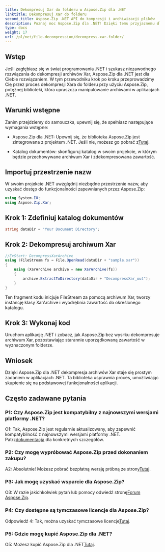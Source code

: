 ```yaml
---
title: Dekompresuj Xar do folderu w Aspose.Zip dla .NET
linktitle: Dekompresuj Xar do folderu
second_title: Aspose.Zip .NET API do kompresji i archiwizacji plików
description: Poznaj moc Aspose.Zip dla .NET! Dzięki temu przyjaznemu dla użytkownika samouczkowi możesz łatwo zdekompresować archiwa Xar. Ulepsz swoje doświadczenie programistyczne .NET.
type: docs
weight: 17
url: /pl/net/file-decompression/decompress-xar-folder/
---
```

## Wstęp

Jeśli zagłębiasz się w świat programowania .NET i szukasz niezawodnego rozwiązania do dekompresji archiwów Xar, Aspose.Zip dla .NET jest dla Ciebie rozwiązaniem. W tym przewodniku krok po kroku przeprowadzimy Cię przez proces dekompresji Xara do folderu przy użyciu Aspose.Zip, potężnej biblioteki, która upraszcza manipulowanie archiwami w aplikacjach .NET.

## Warunki wstępne

Zanim przejdziemy do samouczka, upewnij się, że spełniasz następujące wymagania wstępne:

-  Aspose.Zip dla .NET: Upewnij się, że biblioteka Aspose.Zip jest zintegrowana z projektem .NET. Jeśli nie, możesz go pobrać z[Tutaj](https://releases.aspose.com/zip/net/).

- Katalog dokumentów: skonfiguruj katalog w swoim projekcie, w którym będzie przechowywane archiwum Xar i zdekompresowana zawartość.

## Importuj przestrzenie nazw

W swoim projekcie .NET uwzględnij niezbędne przestrzenie nazw, aby uzyskać dostęp do funkcjonalności zapewnianych przez Aspose.Zip:

```csharp
using System.IO;
using Aspose.Zip.Xar;
```

## Krok 1: Zdefiniuj katalog dokumentów

```csharp
string dataDir = "Your Document Directory";
```

## Krok 2: Dekompresuj archiwum Xar

```csharp
//ExStart: DecompressXarArchive
using (FileStream fs = File.OpenRead(dataDir + "sample.xar"))
{
    using (XarArchive archive = new XarArchive(fs))
    {
        archive.ExtractToDirectory(dataDir + "DecompressXar_out");
    }
}
```

Ten fragment kodu inicjuje FileStream za pomocą archiwum Xar, tworzy instancję klasy XarArchive i wyodrębnia zawartość do określonego katalogu.

## Krok 3: Wykonaj kod

Uruchom aplikację .NET i zobacz, jak Aspose.Zip bez wysiłku dekompresuje archiwum Xar, pozostawiając starannie uporządkowaną zawartość w wyznaczonym folderze.

## Wniosek

Dzięki Aspose.Zip dla .NET dekompresja archiwów Xar staje się prostym zadaniem w aplikacjach .NET. Ta biblioteka usprawnia proces, umożliwiając skupienie się na podstawowej funkcjonalności aplikacji.


## Często zadawane pytania

### P1: Czy Aspose.Zip jest kompatybilny z najnowszymi wersjami platformy .NET?

 O1: Tak, Aspose.Zip jest regularnie aktualizowany, aby zapewnić kompatybilność z najnowszymi wersjami platformy .NET. Patrz[dokumentacja](https://reference.aspose.com/zip/net/) dla konkretnych szczegółów.

### P2: Czy mogę wypróbować Aspose.Zip przed dokonaniem zakupu?

 A2: Absolutnie! Możesz pobrać bezpłatną wersję próbną ze strony[Tutaj](https://releases.aspose.com/).

### P3: Jak mogę uzyskać wsparcie dla Aspose.Zip?

 O3: W razie jakichkolwiek pytań lub pomocy odwiedź stronę[Forum Aspose.Zip](https://forum.aspose.com/c/zip/37).

### P4: Czy dostępne są tymczasowe licencje dla Aspose.Zip?

 Odpowiedź 4: Tak, można uzyskać tymczasowe licencje[Tutaj](https://purchase.aspose.com/temporary-license/).

### P5: Gdzie mogę kupić Aspose.Zip dla .NET?

 O5: Możesz kupić Aspose.Zip dla .NET[Tutaj](https://purchase.aspose.com/buy).